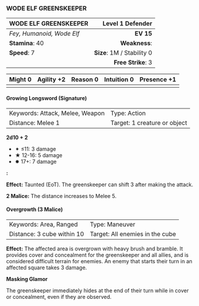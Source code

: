### WODE ELF GREENSKEEPER

| WODE ELF GREENSKEEPER     |       **Level 1 Defender** |
| :------------------------ | -------------------------: |
| *Fey, Humanoid, Wode Elf* |                  **EV 15** |
| **Stamina**: 40           |              **Weakness**: |
| **Speed**: 7              | **Size**: 1M / Stability 0 |
|                           |         **Free Strike**: 3 |

| **Might** 0 | **Agility** +2 | **Reason** 0 | **Intuition** 0 | **Presence** +1 |
| ----------- | -------------- | ------------ | --------------- | --------------- |
|             |                |              |                 |                 |

#### Growing Longsword (Signature)

|                                 |                              |
| :------------------------------ | :--------------------------- |
| Keywords: Attack, Melee, Weapon | Type: Action                 |
| Distance: Melee 1               | Target: 1 creature or object |

**2d10 + 2**

- ✦ ≤11: 3 damage
- ★ 12-16: 5 damage
- ✸ 17+: 7 damage

**:**

**Effect:** Taunted (EoT). The greenskeeper can shift 3 after making the attack.

**2 Malice:** The distance increases to Melee 5.

#### Overgrowth (3 Malice)

|                            |                                 |
| :------------------------- | :------------------------------ |
| Keywords: Area, Ranged     | Type: Maneuver                  |
| Distance: 3 cube within 10 | Target: All enemies in the cube |

**Effect:** The affected area is overgrown with heavy brush and bramble. It provides cover and concealment for the greenskeeper and all allies, and is considered difficult terrain for enemies. An enemy that starts their turn in an affected square takes 3 damage.

**Masking Glamor**

The greenskeeper immediately hides at the end of their turn while in cover or concealment, even if they are observed.
